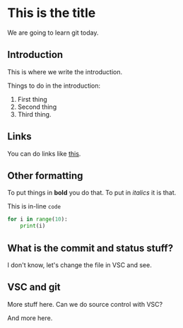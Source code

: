 # This is the title
We are going to learn git today.

## Introduction
This is where we write the introduction.

Things to do in the introduction:

1. First thing
2. Second thing
2. Third thing.

## Links
You can do links like [this](https://github.com/sjsrey/204gh).

## Other formatting

To put things in **bold** you do that. To put in *italics* it is that.

This is in-line `code`

```python
for i in range(10):
    print(i)
```

## What is the commit and status stuff?

I don't know, let's change the file in VSC and see.


## VSC and git
More stuff here. Can we do source control with VSC?

And more here.